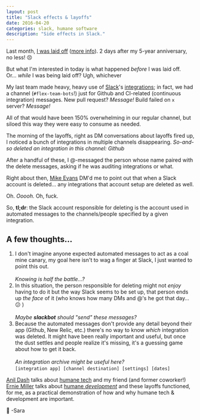 ```yaml
---
layout: post
title: "Slack effects & layoffs"
date: 2016-04-20
categories: slack, humane software
description: "Side effects in Slack."
---
```


Last month, [I was laid off](https://twitter.com/dotsara/status/710157222391615489) ([more info](http://recode.net/2016/03/16/livingsocial-is-laying-off-more-than-50-percent-of-its-staff/)). 2 days after my 5-year anniversary, no less! :persevere:

But what I'm interested in today is what happened _before_ I was laid off. Or…&nbsp;_while_ I was being laid off? Ugh, whichever

My last team made heavy, heavy use of [Slack](https://slack.com/)'s [integrations](https://slack.com/apps); in fact, we had a channel (`#flex-team-bots`!) just for Github and CI-related (continuous integration) messages. New pull request? _Message!_ Build failed on `x` server? _Message!_ 

All of that would have been 150% overwhelming in our regular channel, but siloed this way they were easy to consume as needed. 

The morning of the layoffs, right as DM conversations about layoffs fired up, I noticed a bunch of integrations in multiple channels disappearing. _So-and-so deleted an integration in this channel: Github_

After a handful of these, I @-messaged the person whose name paired with the delete messages, asking if he was auditing integrations or what. 

Right about then, [Mike Evans](https://twitter.com/m_evans10) DM'd me to point out that when a Slack account is deleted…&nbsp;any integrations that account setup are deleted as well. 

Oh. _Ooooh._ Oh, fuck.

So, **tl;dr**: the Slack account responsible for deleting is the account used in automated messages to the channels/people specified by a given integration.

## A few thoughts…

1. I don't imagine anyone expected automated messages to act as a coal mine canary, my goal here isn't to wag a finger at Slack, I just wanted to point this out.   <br /><br />
   _Knowing is half the battle…?_
2. In this situation, the person responsible for deleting might not _enjoy_ having to do it but the way Slack seems to be set up, that person ends up _the face_ of it (who knows how many DMs and @'s he got that day…&nbsp; :confused: )   <br /><br />
	_Maybe **slackbot** should "send" these messages?_
3. Because the automated messages don't provide any detail beyond their app (Github, New Relic, etc.) there's no way to know _which_ integration was deleted. It might have been really important and useful, but once the dust settles and people realize it's missing, it's a guessing game about how to get it back.   <br /><br />
   _An integration archive might be useful here?_   
	   `[integration app] [channel destination] [settings] [dates]`

[Anil Dash](https://twitter.com/anildash) talks about [humane tech](https://medium.com/humane-tech/toward-humane-tech-23a20405681a#.l11omvdii) and my friend (and former coworker!) [Ernie Miller](https://twitter.com/erniemiller) talks about [humane _development_](https://ernie.io/2016/03/15/talk-humane-development-empathy-unpacked/) and these layoffs functioned, for me, as a practical demonstration of how and why humane tech & development are important.

:wave:
-Sara